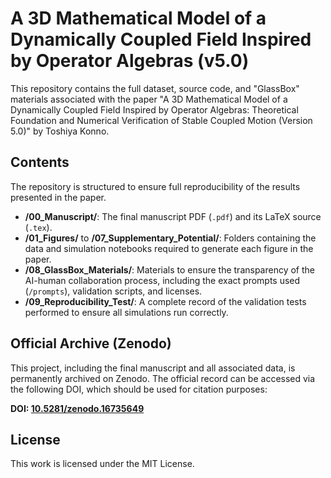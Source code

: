 # A 3D Mathematical Model of a Dynamically Coupled Field Inspired by Operator Algebras (v5.0)

This repository contains the full dataset, source code, and "GlassBox" materials associated with the paper "A 3D Mathematical Model of a Dynamically Coupled Field Inspired by Operator Algebras: Theoretical Foundation and Numerical Verification of Stable Coupled Motion (Version 5.0)" by Toshiya Konno.

## Contents

The repository is structured to ensure full reproducibility of the results presented in the paper.

*   **/00_Manuscript/**: The final manuscript PDF (`.pdf`) and its LaTeX source (`.tex`).
*   **/01_Figures/** to **/07_Supplementary_Potential/**: Folders containing the data and simulation notebooks required to generate each figure in the paper.
*   **/08_GlassBox_Materials/**: Materials to ensure the transparency of the AI-human collaboration process, including the exact prompts used (`/prompts`), validation scripts, and licenses.
*   **/09_Reproducibility_Test/**: A complete record of the validation tests performed to ensure all simulations run correctly.

## Official Archive (Zenodo)

This project, including the final manuscript and all associated data, is permanently archived on Zenodo. The official record can be accessed via the following DOI, which should be used for citation purposes:

**DOI: [10.5281/zenodo.16735649](https://doi.org/10.5281/zenodo.16735649)**

## License

This work is licensed under the MIT License.